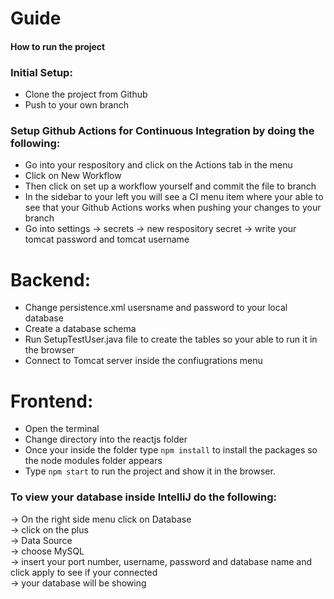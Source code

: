 # Guide

#### How to run the project

### Initial Setup:
* Clone the project from Github
* Push to your own branch

### Setup Github Actions for Continuous Integration by doing the following:
* Go into your respository and click on the Actions tab in the menu
* Click on New Workflow
* Then click on set up a workflow yourself and commit the file to branch
* In the sidebar to your left you will see a CI menu item where your able to see that your Github Actions works when pushing your changes to your branch
* Go into settings -> secrets -> new respository secret -> write your tomcat password and tomcat username

# Backend:
* Change persistence.xml usersname and password to your local database
* Create a database schema
* Run SetupTestUser.java file to create the tables so your able to run it in the browser
* Connect to Tomcat server inside the confiugrations menu

# Frontend:
* Open the terminal
* Change directory into the reactjs folder
* Once your inside the folder type <code>npm install</code> to install the packages so the node modules folder appears
* Type <code>npm start</code> to run the project and show it in the browser.

### To view your database inside IntelliJ do the following:
-> On the right side menu click on Database
<br> -> click on the plus
<br> -> Data Source
<br> -> choose MySQL
<br> -> insert your port number, username, password and database name and click apply to see if your connected
<br> -> your database will be showing